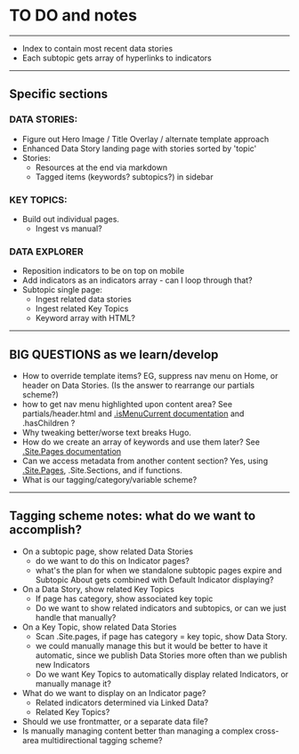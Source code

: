 # TO DO and notes
---
- Index to contain most recent data stories
- Each subtopic gets array of hyperlinks to indicators

---
## Specific sections
### DATA STORIES:
- Figure out Hero Image / Title Overlay / alternate template approach
- Enhanced Data Story landing page with stories sorted by 'topic' 
- Stories:
    - Resources at the end via markdown
    - Tagged items (keywords? subtopics?) in sidebar

### KEY TOPICS:
 - Build out individual pages.
    - Ingest vs manual?

### DATA EXPLORER
- Reposition indicators to be on top on mobile
- Add indicators as an indicators array - can I loop through that? 
- Subtopic single page:
    - Ingest related data stories
    - Ingest related Key Topics
    - Keyword array with HTML? 

---
## BIG QUESTIONS as we learn/develop
- How to override template items? EG, suppress nav menu on Home, or header on Data Stories. (Is the answer to rearrange our partials scheme?)
- how to get nav menu highlighted upon content area? See partials/header.html and [.isMenuCurrent documentation](https://gohugo.io/templates/menu-templates/) and .hasChildren ?
- Why tweaking better/worse text breaks Hugo.
- How do we create an array of keywords and use them later? See [.Site.Pages documentation](https://gohugo.io/variables/site/)
- Can we access metadata from another content section? Yes, using [.Site.Pages](https://gohugo.io/variables/site/), .Site.Sections, and if functions.
- What is our tagging/category/variable scheme?

---

## Tagging scheme notes: what do we want to accomplish?
- On a subtopic page, show related Data Stories
    - do we want to do this on Indicator pages?
    - what's the plan for when we standalone subtopic pages expire and Subtopic About gets combined with Default Indicator displaying?
- On a Data Story, show related Key Topics
    - If page has category, show associated key topic
    - Do we want to show related indicators and subtopics, or can we just handle that manually?
- On a Key Topic, show related Data Stories
    - Scan .Site.pages, if page has category = key topic, show Data Story.
    - we could manually manage this but it would be better to have it automatic, since we publish Data Stories more often than we publish new Indicators
    - Do we want Key Topics to automatically display related Indicators, or manually manage it?
- What do we want to display on an Indicator page? 
    - Related indicators determined via Linked Data?
    - Related Key Topics? 
- Should we use frontmatter, or a separate data file? 
- Is manually managing content better than managing a complex cross-area multidirectional tagging scheme?
